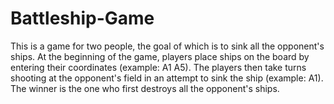 # Battleship-Game
This is a game for two people, 
the goal of which is to sink all the opponent's ships. 
At the beginning of the game, players place ships on the board by entering their coordinates (example: A1 A5). 
The players then take turns shooting at the opponent's field in an attempt to sink the ship (example: A1). 
The winner is the one who first destroys all the opponent's ships.
